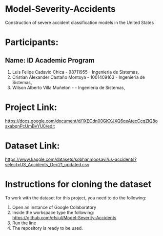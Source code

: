 # Model-Severity-Accidents
Construction of severe accident classification models in the United States 

# Participants:

## Name:                               ID            Academic Program

1. Luis Felipe Cadavid Chica      -     98711955   -   Ingenieria de Sistemas,
2. Cristian Alexander Castaño Montoya - 1001409163  -  Ingenieria de Sistemas,
3. Wilson Alberto Villa Muñeton       -             -  Ingenieria de Sistemas,

# Project Link:
https://docs.google.com/document/d/1XECdn00GKXJXQ6qeAtecCcqZIQ8osxabqnPcUmBvYU0/edit

# Dataset Link:
https://www.kaggle.com/datasets/sobhanmoosavi/us-accidents?select=US_Accidents_Dec21_updated.csv

# Instructions for cloning the dataset

To work with the dataset for this project, you need to do the following:

1. Open an instance of Google Colaboratory
2. Inside the workspace type the following: https://github.com/efsiul/Model-Severity-Accidents
3. Run the line
4. The repository is ready to be used.
